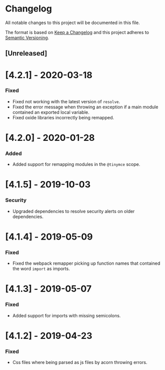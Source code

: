 # Changelog
All notable changes to this project will be documented in this file.

The format is based on [Keep a Changelog](http://keepachangelog.com/en/1.0.0/)
and this project adheres to [Semantic Versioning](http://semver.org/spec/v2.0.0.html).

## [Unreleased]

# [4.2.1] - 2020-03-18

### Fixed
- Fixed not working with the latest version of `resolve`.
- Fixed the error message when throwing an exception if a main module contained an exported local variable.
- Fixed oxide libraries incorrectly being remapped.

# [4.2.0] - 2020-01-28

### Added
- Added support for remapping modules in the `@tinymce` scope.

# [4.1.5] - 2019-10-03

### Security
- Upgraded dependencies to resolve security alerts on older dependencies.

# [4.1.4] - 2019-05-09

### Fixed
- Fixed the webpack remapper picking up function names that contained the word `import` as imports.

# [4.1.3] - 2019-05-07

### Fixed
- Added support for imports with missing semicolons.

# [4.1.2] - 2019-04-23

### Fixed
- Css files where being parsed as js files by acorn throwing errors.
